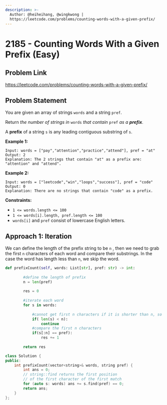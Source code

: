 ```yaml
---
description: >-
  Author: @heiheihang, @wingkwong |
  https://leetcode.com/problems/counting-words-with-a-given-prefix/
---
```


# 2185 - Counting Words With a Given Prefix (Easy)

## Problem Link

https://leetcode.com/problems/counting-words-with-a-given-prefix/

## Problem Statement

You are given an array of strings `words` and a string `pref`.

Return _the number of strings in_ `words` _that contain_ `pref` _as a **prefix**_.

A **prefix** of a string `s` is any leading contiguous substring of `s`.

**Example 1:**

```
Input: words = ["pay","attention","practice","attend"], pref = "at"
Output: 2
Explanation: The 2 strings that contain "at" as a prefix are: "attention" and "attend".
```

**Example 2:**

```
Input: words = ["leetcode","win","loops","success"], pref = "code"
Output: 0
Explanation: There are no strings that contain "code" as a prefix.
```

**Constraints:**

* `1 <= words.length <= 100`
* `1 <= words[i].length, pref.length <= 100`
* `words[i]` and `pref` consist of lowercase English letters.

## Approach 1: Iteration

We can define the length of the prefix string to be `n` , then we need to grab the first `n` characters of each word and compare their substrings. In the case the word has length less than `n`, we skip the word.

<SolutionAuthor name="@heiheihang"/>

```python
def prefixCount(self, words: List[str], pref: str) -> int:
        
        #define the length of prefix
        n = len(pref)
        
        res = 0
        
        #iterate each word
        for s in words:
        
            #cannot get first n characters if it is shorter than n, so skip
            if( len(s) < n):
                continue
            #compare the first n characters
            if(s[:n] == pref):
                res += 1
                
        return res
```

<SolutionAuthor name="@wingkwong"/>

```cpp
class Solution {
public:
    int prefixCount(vector<string>& words, string pref) {
        int ans = 0;
        // string::find returns the first position 
        // of the first character of the first match
        for (auto s: words) ans += s.find(pref) == 0;
        return ans;
    }
};
```
